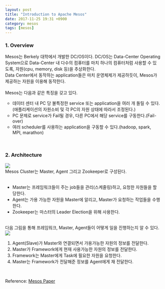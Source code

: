 ```yaml
---
layout: post
title: "Introduction to Apache Mesos"
date: 2017-11-25 19:31 +0900
category: mesos
tags: [mesos]
---
```


<h3>1. Overview</h3>
Mesos는 Berkely 대학에서 개발한 DC/OS이다. DC/OS는 Data-Center Operating System으로 Data-Center 내 다수의 컴퓨터를 마치 하나의 컴퓨터처럼 사용할 수 있도록, 자원(cpu, memory, disk 등)을 추상화한다.<br />
Data Center에서 동작하는 application들은 마치 운영체제가 제공하듯이, Mesos가 제공하는 자원을 이용해 동작한다. <br />
<br />
Mesos는 다음과 같은 특징을 갖고 있다.
<ul type="circle">
    <li>데이터 센터 내 PC 당 불특정한 service 또는 application을 여러 개 돌릴 수 있다. (애플리케이션의 자원소비 및 각 PC의 자원 상태에 따라서 조정된다.)</li>
    <li>PC 문제로 service가 Fail될 경우, 다른 PC에서 해당 service를 구동한다.(Fail-over)</li>
    <li>여러 scheduler를 사용하는 application을 구동할 수 있다.(hadoop, spark, MPI, marathon)</li>
</ul>
<br />
<h3>2. Architecture</h3>

<img src="{{ site.url }}/assets/mesos_architecture.png" class="center-image" />
<br />
Mesos Cluster는 Master, Agent 그리고 Zookeeper로 구성된다.<br />
<br />
<ul type-"circle">
<li>Master는 프레임워크들이 주는 job들을 관리(스케줄링)하고, 요청한 자원들을 할당한다.</li>
<li>Agent는 가용 가능한 자원을 Master에 알리고, Master가 요청하는 작업들을 수행한다.</li>
<li>Zookeeper는 마스터의 Leader Election을 위해 사용한다.</li>
</ul>
<br />
다음 그림을 통해 프레임워크, Master, Agent들이 어떻게 일을 진행하는지 알 수 있다.<br />
<img src="{{ site.url }}/assets/mesos_working.png" class="center-image" />

<ol type="1">
	<li> Agent(Slave)가 Master와 연결되면서 가용가능한 자원의 정보를 전달한다.</li>
	<li> Master가 Framework에게 현재 사용가능한 자원의 정보를 전달한다. </li>
	<li> Framework는 Master에게 Task에 필요한 자원을 요청한다. </li>
	<li> Master는 Framework가 전달해준 정보를 Agent에게 재 전달한다.</li>
</ol>
<br />

Reference: [Mesos Paper][mesospaper]

[mesospaper]: 	https://people.eecs.berkeley.edu/~alig/papers/mesos.pdf